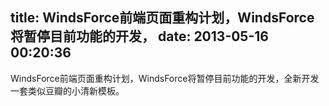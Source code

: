 title: WindsForce前端页面重构计划，WindsForce将暂停目前功能的开发，
date: 2013-05-16 00:20:36
---

WindsForce前端页面重构计划，WindsForce将暂停目前功能的开发，全新开发一套类似豆瓣的小清新模板。
